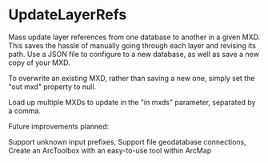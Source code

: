 # UpdateLayerRefs
Mass update layer references from one database to another in a given MXD. This saves the hassle of manually going through each layer and revising its path. Use a JSON file to configure to a new database, as well as save a new copy of your MXD.

To overwrite an existing MXD, rather than saving a new one, simply set the "out mxd" property to null.

Load up multiple MXDs to update in the "in mxds" parameter, separated by a comma.

Future improvements planned:

Support unknown input prefixes,
Support file geodatabase connections,
Create an ArcToolbox with an easy-to-use tool within ArcMap
